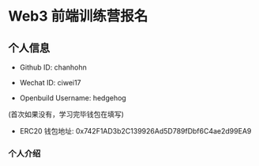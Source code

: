 # Web3 前端训练营报名

## 个人信息

* Github ID: chanhohn

* Wechat ID: ciwei17

* Openbuild Username: hedgehog

(首次如果没有，学习完毕钱包在填写)

* ERC20 钱包地址: 0x742F1AD3b2C139926Ad5D789fDbf6C4ae2d99EA9

### 个人介绍


